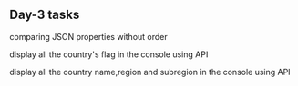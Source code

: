 <h2>Day-3 tasks</h2>
<p>comparing JSON properties without order</p>
<p>display all the country's flag in the console using API</p>
<p>display all the country name,region and subregion in the console using API</p>
